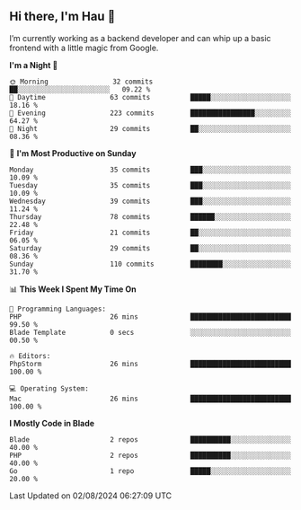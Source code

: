 ## Hi there, I'm Hau 👋
I’m currently working as a backend developer and can whip up a basic frontend with a little magic from Google. 

<!--START_SECTION:waka-->
**I'm a Night 🦉** 

```text
🌞 Morning                32 commits          ██░░░░░░░░░░░░░░░░░░░░░░░   09.22 % 
🌆 Daytime                63 commits          █████░░░░░░░░░░░░░░░░░░░░   18.16 % 
🌃 Evening                223 commits         ████████████████░░░░░░░░░   64.27 % 
🌙 Night                  29 commits          ██░░░░░░░░░░░░░░░░░░░░░░░   08.36 % 
```
📅 **I'm Most Productive on Sunday** 

```text
Monday                   35 commits          ███░░░░░░░░░░░░░░░░░░░░░░   10.09 % 
Tuesday                  35 commits          ███░░░░░░░░░░░░░░░░░░░░░░   10.09 % 
Wednesday                39 commits          ███░░░░░░░░░░░░░░░░░░░░░░   11.24 % 
Thursday                 78 commits          ██████░░░░░░░░░░░░░░░░░░░   22.48 % 
Friday                   21 commits          ██░░░░░░░░░░░░░░░░░░░░░░░   06.05 % 
Saturday                 29 commits          ██░░░░░░░░░░░░░░░░░░░░░░░   08.36 % 
Sunday                   110 commits         ████████░░░░░░░░░░░░░░░░░   31.70 % 
```


📊 **This Week I Spent My Time On** 

```text
💬 Programming Languages: 
PHP                      26 mins             █████████████████████████   99.50 % 
Blade Template           0 secs              ░░░░░░░░░░░░░░░░░░░░░░░░░   00.50 % 

🔥 Editors: 
PhpStorm                 26 mins             █████████████████████████   100.00 % 

💻 Operating System: 
Mac                      26 mins             █████████████████████████   100.00 % 
```

**I Mostly Code in Blade** 

```text
Blade                    2 repos             ██████████░░░░░░░░░░░░░░░   40.00 % 
PHP                      2 repos             ██████████░░░░░░░░░░░░░░░   40.00 % 
Go                       1 repo              █████░░░░░░░░░░░░░░░░░░░░   20.00 % 
```




 Last Updated on 02/08/2024 06:27:09 UTC
<!--END_SECTION:waka-->

